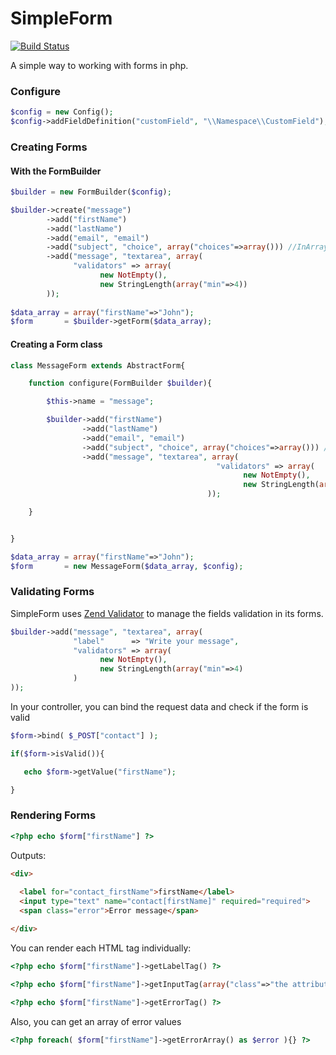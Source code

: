 SimpleForm
==========
[![Build Status](https://travis-ci.org/asiermarques/SimpleForm.svg?branch=master)](https://travis-ci.org/asiermarques/SimpleForm)

A simple way to working with forms in php.

### Configure
```php
$config = new Config();
$config->addFieldDefinition("customField", "\\Namespace\\CustomField");
```

### Creating Forms


#### With the FormBuilder
```php
$builder = new FormBuilder($config);

$builder->create("message")
        ->add("firstName")
        ->add("lastName")
        ->add("email", "email")
        ->add("subject", "choice", array("choices"=>array())) //InArray is implicit unless we configure our own ChoiceValidator in the "validators" key
        ->add("message", "textarea", array(
              "validators" => array(
                    new NotEmpty(), 
                    new StringLength(array("min"=>4))
        ));
        
$data_array = array("firstName"=>"John");
$form       = $builder->getForm($data_array);
```

#### Creating a Form class
```php
class MessageForm extends AbstractForm{

    function configure(FormBuilder $builder){

        $this->name = "message";

        $builder->add("firstName")
                ->add("lastName")
                ->add("email", "email")
                ->add("subject", "choice", array("choices"=>array())) //ChoiceValidator is implicit unless we configure our own ChoiceValidator in the "validators" key
                ->add("message", "textarea", array(
                                              "validators" => array(
                                                    new NotEmpty(),
                                                    new StringLength(array("min"=>4))
                                            ));

    }


}

$data_array = array("firstName"=>"John");
$form       = new MessageForm($data_array, $config);
```        
        
### Validating Forms

SimpleForm uses [Zend Validator](http://framework.zend.com/manual/current/en/modules/zend.validator.html) to manage the fields validation in its forms.

```php
$builder->add("message", "textarea", array(
              "label"      => "Write your message",
              "validators" => array(
                    new NotEmpty(), 
                    new StringLength(array("min"=>4)
              )
));
```  

In your controller, you can bind the request data and check if the form is valid

```php
$form->bind( $_POST["contact"] );

if($form->isValid()){

   echo $form->getValue("firstName");

}
```    
    
### Rendering Forms
```php
<?php echo $form["firstName"] ?>
```

Outputs:
```html   
<div>
  
  <label for="contact_firstName">firstName</label>
  <input type="text" name="contact[firstName]" required="required">
  <span class="error">Error message</span>

</div>
```
You can render each HTML tag individually:
```php    
<?php echo $form["firstName"]->getLabelTag() ?>

<?php echo $form["firstName"]->getInputTag(array("class"=>"the attribute value")) ?>

<?php echo $form["firstName"]->getErrorTag() ?>
```    
Also, you can get an array of error values
```php     
<?php foreach( $form["firstName"]->getErrorArray() as $error ){} ?>
```
